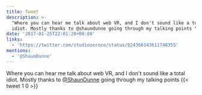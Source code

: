 ```yaml
---
title: Tweet
description: >-
  "Where you can hear me talk about web VR, and I don't sound like a total
  idiot. Mostly thanks to @shaundunne going through my talking points "
date: '2017-01-25T22:01:20+00:00'
links:
  - 'https://twitter.com/studiozeroco/status/824366143611748355'
mentions:
  - '@ShaunDunne'
---
```

Where you can hear me talk about web VR, and I don't sound like a total idiot. Mostly thanks to [@ShaunDunne](https://twitter.com/@ShaunDunne) going through my talking points 
      {{< tweet 1 0 >}}
    
